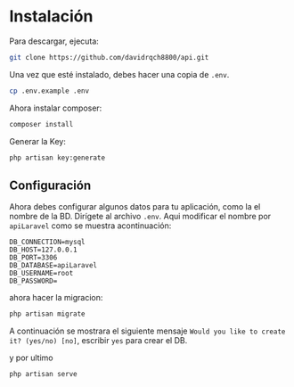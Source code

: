 # Instalación

Para descargar, ejecuta:

```sh
git clone https://github.com/davidrqch8800/api.git  
```
Una vez que esté instalado, debes hacer una copia de `.env`.

```sh
cp .env.example .env
```
Ahora instalar composer:
```sh
composer install
```

Generar la Key:

```sh
php artisan key:generate
```

## Configuración

Ahora debes configurar algunos datos para tu aplicación, como la el nombre de la BD. Dirígete al archivo `.env`. Aqui modificar el nombre por `apiLaravel` como se muestra acontinuación:

```dotenv
DB_CONNECTION=mysql
DB_HOST=127.0.0.1
DB_PORT=3306
DB_DATABASE=apiLaravel
DB_USERNAME=root
DB_PASSWORD=
```
ahora hacer la migracion:
```sh
php artisan migrate
```
A continuación se mostrara el siguiente mensaje `Would you like to create it? (yes/no) [no]`, escribir  `yes` para crear el DB.

y por ultimo 
```sh
php artisan serve
```
